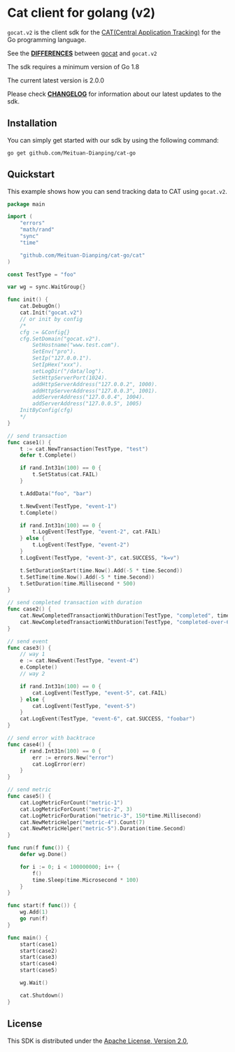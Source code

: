 # Cat client for golang (v2)

`gocat.v2` is the client sdk for the [CAT(Central Application Tracking)](https://github.com/dianping/cat) for the Go programming language.

See the [**DIFFERENCES**](DIFFERENCES.md) between [gocat](https://github.com/dianping/cat/tree/master/lib) and `gocat.v2`

The sdk requires a minimum version of Go 1.8

The current latest version is 2.0.0

Please check [**CHANGELOG**](./CHANGELOG.md) for information about our latest updates to the sdk.

## Installation

You can simply get started with our sdk by using the following command:
```
go get github.com/Meituan-Dianping/cat-go
```

## Quickstart

This example shows how you can send tracking data to CAT using `gocat.v2`.

```go
package main

import (
	"errors"
	"math/rand"
	"sync"
	"time"

	"github.com/Meituan-Dianping/cat-go/cat"
)

const TestType = "foo"

var wg = sync.WaitGroup{}

func init() {
	cat.DebugOn()
	cat.Init("gocat.v2")
    // or init by config
    /*
	cfg := &Config{}
	cfg.SetDomain("gocat.v2").
		SetHostname("www.test.com").
		SetEnv("pro").
		SetIp("127.0.0.1").
		SetIpHex("xxx").
		setLogDir("/data/log").
		SetHttpServerPort(1024).
		addHttpServerAddress("127.0.0.2", 1000).
		addHttpServerAddress("127.0.0.3", 1001).
		addServerAddress("127.0.0.4", 1004).
		addServerAddress("127.0.0.5", 1005)
	InitByConfig(cfg)
    */
}

// send transaction
func case1() {
	t := cat.NewTransaction(TestType, "test")
	defer t.Complete()

	if rand.Int31n(100) == 0 {
		t.SetStatus(cat.FAIL)
	}

	t.AddData("foo", "bar")

	t.NewEvent(TestType, "event-1")
	t.Complete()

	if rand.Int31n(100) == 0 {
		t.LogEvent(TestType, "event-2", cat.FAIL)
	} else {
		t.LogEvent(TestType, "event-2")
	}
	t.LogEvent(TestType, "event-3", cat.SUCCESS, "k=v")

	t.SetDurationStart(time.Now().Add(-5 * time.Second))
	t.SetTime(time.Now().Add(-5 * time.Second))
	t.SetDuration(time.Millisecond * 500)
}

// send completed transaction with duration
func case2() {
	cat.NewCompletedTransactionWithDuration(TestType, "completed", time.Second*24)
	cat.NewCompletedTransactionWithDuration(TestType, "completed-over-60s", time.Second*65)
}

// send event
func case3() {
	// way 1
	e := cat.NewEvent(TestType, "event-4")
	e.Complete()
	// way 2

	if rand.Int31n(100) == 0 {
		cat.LogEvent(TestType, "event-5", cat.FAIL)
	} else {
		cat.LogEvent(TestType, "event-5")
	}
	cat.LogEvent(TestType, "event-6", cat.SUCCESS, "foobar")
}

// send error with backtrace
func case4() {
	if rand.Int31n(100) == 0 {
		err := errors.New("error")
		cat.LogError(err)
	}
}

// send metric
func case5() {
	cat.LogMetricForCount("metric-1")
	cat.LogMetricForCount("metric-2", 3)
	cat.LogMetricForDuration("metric-3", 150*time.Millisecond)
	cat.NewMetricHelper("metric-4").Count(7)
	cat.NewMetricHelper("metric-5").Duration(time.Second)
}

func run(f func()) {
	defer wg.Done()

	for i := 0; i < 100000000; i++ {
		f()
		time.Sleep(time.Microsecond * 100)
	}
}

func start(f func()) {
	wg.Add(1)
	go run(f)
}

func main() {
	start(case1)
	start(case2)
	start(case3)
	start(case4)
	start(case5)

	wg.Wait()

	cat.Shutdown()
}

```

## License

This SDK is distributed under the [Apache License, Version 2.0](http://www.apache.org/licenses/LICENSE-2.0),
